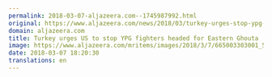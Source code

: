```yaml
---
permalink: 2018-03-07-aljazeera.com--1745987992.html
original: https://www.aljazeera.com/news/2018/03/turkey-urges-stop-ypg-fighters-headed-eastern-ghouta-180307181601595.html
domain: aljazeera.com
title: Turkey urges US to stop YPG fighters headed for Eastern Ghouta
image: https://www.aljazeera.com/mritems/images/2018/3/7/665003303001_5747019222001_5746998692001-th.jpg
date: 2018-03-07 18:20:30
translations: en
---
```


